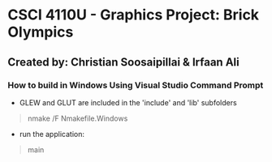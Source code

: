 CSCI 4110U - Graphics Project: Brick Olympics
=============================================

## Created by: Christian Soosaipillai & Irfaan Ali

### How to build in Windows Using Visual Studio Command Prompt

- GLEW and GLUT are included in the 'include' and 'lib' subfolders

> nmake /F Nmakefile.Windows

- run the application:

> main
